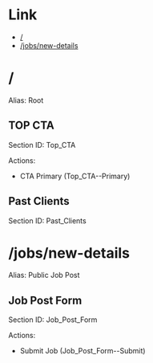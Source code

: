 # Link

- [/](#22946)
- [/jobs/new-details](#78505)

# <a name="22946"></a>/ 

Alias: Root

## TOP CTA

Section ID: Top_CTA

Actions:
- CTA Primary (Top_CTA--Primary)

## Past Clients

Section ID: Past_Clients

# /jobs/new-details <a name="78505"></a>

Alias: Public Job Post

## Job Post Form

Section ID: Job_Post_Form

Actions: 
- Submit Job (Job_Post_Form--Submit)
